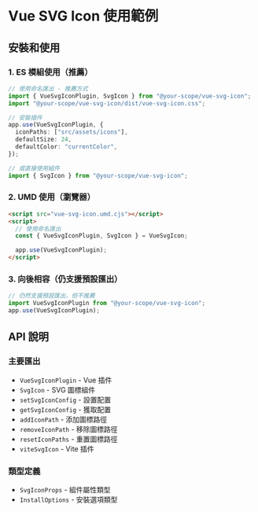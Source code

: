 # Vue SVG Icon 使用範例

## 安裝和使用

### 1. ES 模組使用（推薦）

```typescript
// 使用命名匯出 - 推薦方式
import { VueSvgIconPlugin, SvgIcon } from "@your-scope/vue-svg-icon";
import "@your-scope/vue-svg-icon/dist/vue-svg-icon.css";

// 安裝插件
app.use(VueSvgIconPlugin, {
  iconPaths: ["src/assets/icons"],
  defaultSize: 24,
  defaultColor: "currentColor",
});

// 或直接使用組件
import { SvgIcon } from "@your-scope/vue-svg-icon";
```

### 2. UMD 使用（瀏覽器）

```html
<script src="vue-svg-icon.umd.cjs"></script>
<script>
  // 使用命名匯出
  const { VueSvgIconPlugin, SvgIcon } = VueSvgIcon;

  app.use(VueSvgIconPlugin);
</script>
```

### 3. 向後相容（仍支援預設匯出）

```typescript
// 仍然支援預設匯出，但不推薦
import VueSvgIconPlugin from "@your-scope/vue-svg-icon";
app.use(VueSvgIconPlugin);
```

## API 說明

### 主要匯出

- `VueSvgIconPlugin` - Vue 插件
- `SvgIcon` - SVG 圖標組件
- `setSvgIconConfig` - 設置配置
- `getSvgIconConfig` - 獲取配置
- `addIconPath` - 添加圖標路徑
- `removeIconPath` - 移除圖標路徑
- `resetIconPaths` - 重置圖標路徑
- `viteSvgIcon` - Vite 插件

### 類型定義

- `SvgIconProps` - 組件屬性類型
- `InstallOptions` - 安裝選項類型
